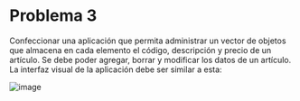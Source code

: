 # Problema 3

Confeccionar una aplicación que permita administrar un vector de objetos que almacena en cada elemento el código, descripción y precio de un artículo. Se debe poder agregar, borrar y modificar los datos de un artículo.
La interfaz visual de la aplicación debe ser similar a esta:


![image](https://github.com/xaco04/xvm-fe-gc-ta13-p03-componentes-07-23/assets/93447803/33175b66-cdcc-4744-a31e-a78156730895)
